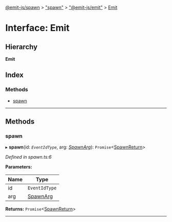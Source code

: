 [@emit-js/spawn](../README.md) > ["spawn"](../modules/_spawn_.md) > ["@emit-js/emit"](../modules/_spawn_.__emit_js_emit_.md) > [Emit](../interfaces/_spawn_.__emit_js_emit_.emit.md)

# Interface: Emit

## Hierarchy

**Emit**

## Index

### Methods

* [spawn](_spawn_.__emit_js_emit_.emit.md#spawn)

---

## Methods

<a id="spawn"></a>

###  spawn

▸ **spawn**(id: *`EventIdType`*, arg: *[SpawnArg](_spawn_.spawnarg.md)*): `Promise`<[SpawnReturn](_spawn_.spawnreturn.md)>

*Defined in spawn.ts:6*

**Parameters:**

| Name | Type |
| ------ | ------ |
| id | `EventIdType` |
| arg | [SpawnArg](_spawn_.spawnarg.md) |

**Returns:** `Promise`<[SpawnReturn](_spawn_.spawnreturn.md)>

___


